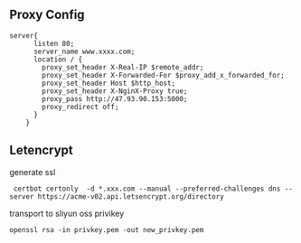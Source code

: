 ## Proxy Config

```
server{
      listen 80;
      server_name www.xxxx.com;
      location / {
        proxy_set_header X-Real-IP $remote_addr;
        proxy_set_header X-Forwarded-For $proxy_add_x_forwarded_for;
        proxy_set_header Host $http_host;
        proxy_set_header X-NginX-Proxy true;
        proxy_pass http://47.93.90.153:5000;
        proxy_redirect off;
      }
    }
```

## Letencrypt

generate ssl

```
 certbot certonly  -d *.xxx.com --manual --preferred-challenges dns --server https://acme-v02.api.letsencrypt.org/directory
 ```
 
 transport to sliyun oss privikey
 
 ```
 openssl rsa -in privkey.pem -out new_privkey.pem
 ```
